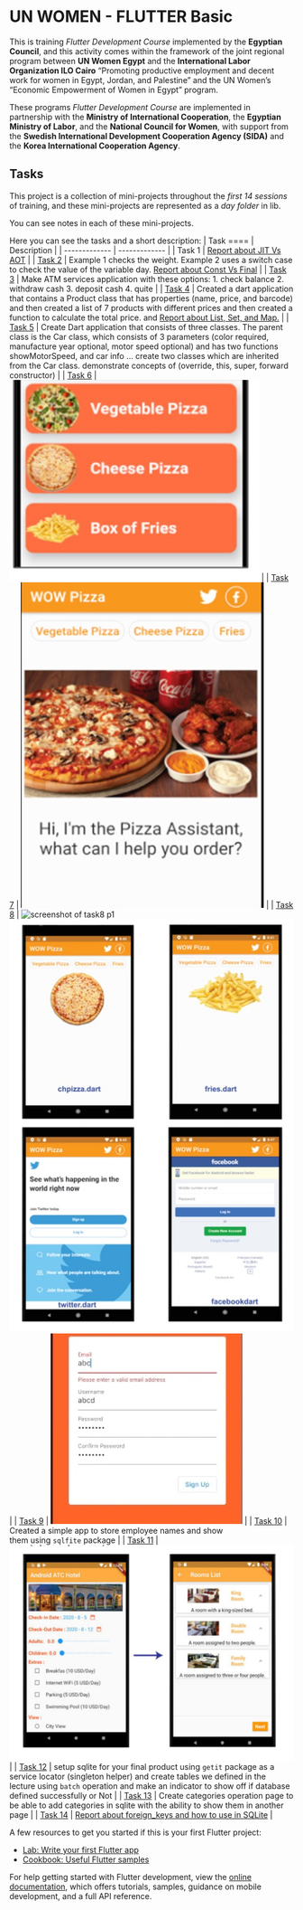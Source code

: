 # UN WOMEN - FLUTTER Basic

This is training *Flutter Development Course* implemented by the **Egyptian Council**, and this activity comes within the framework of the joint regional program between **UN Women Egypt** and the **International Labor Organization ILO Cairo** “Promoting productive employment and decent work for women in Egypt, Jordan, and Palestine” and the UN Women’s “Economic Empowerment of Women in Egypt” program.

These programs *Flutter Development Course* are implemented in partnership with the **Ministry of International Cooperation**, the **Egyptian Ministry of Labor**, and the **National Council for Women**, with support from the **Swedish International Development Cooperation Agency (SIDA)** and the **Korea International Cooperation Agency**.

## Tasks

This project is a collection of mini-projects throughout the *first 14 sessions* of training, and these mini-projects are represented as a *day folder* in lib.

You can see notes in each of these mini-projects.

Here you can see the tasks and a short description:
| Task ==== | Description |
| ------------- | ------------- |
| Task 1 | [Report about JIT Vs AOT](https://drive.google.com/file/d/1OoLIAwxQkiHyTRPPE8QTzO0D9gLUtBXZ/view?usp=drive_link) |
| [Task 2](lib/day002)  | Example 1 checks the weight. Example 2 uses a switch case to check the value of the variable day. [Report about Const Vs Final](https://drive.google.com/drive/folders/1OtpXo1zeaIVSPcfso-JdgUcmVnO0DF1A?usp=drive_link)  |
| [Task 3](lib/day003)  | Make ATM services application with these options: 1. check balance 2. withdraw cash 3. deposit cash 4. quite |
| [Task 4](lib/day004)  | Created a dart application that contains a Product class that has properties (name, price, and barcode) and then created a list of 7 products with different prices and then created a function to calculate the total price. and [Report about List, Set, and Map.](https://drive.google.com/file/d/1PJKFTp_WVc6yA8zc_Rdw_7mTVs4Lbrq-/view?usp=drive_link) |
| [Task 5](lib/day005)  | Create Dart application that consists of three classes. The parent class is the Car class, which consists of 3 parameters (color  required, manufacture year optional, motor speed optional)  and has two functions showMotorSpeed, and car info ... create two classes which are inherited from the Car class. demonstrate concepts of (override, this, super, forward constructor)  |
| [Task 6](lib/day006)  | ![screenshot of task6](assets/images/task6.jpg) |
| [Task 7](lib/day007/task)  | ![screenshot of task7](assets/images/task7.jpg) |
| [Task 8](lib/day008)  | ![screenshot of task8 p1](assets/images/task8_p1.jpg=340X340) ![screenshot of task8 p2](assets/images/task8_p2.jpg) |
| [Task 9](lib/day009/task)  | ![screenshot of task9](assets/images/task9.jpg) |
| [Task 10](lib/day010/task)  | Created a simple app to store employee names and show them using `sqlfite` package |
| [Task 11](lib/day011/task)  | ![screenshot of task11](assets/images/task11.jpg) |
| [Task 12](lib/nilu_app)  | setup sqlite for your final product using `getit` package as a service locator (singleton helper) and create tables we defined in the lecture using `batch` operation and make an indicator to show off if database defined successfully or Not  |
| [Task 13](lib/nilu_app/pages/client)  | Create categories operation page to be able to add categories in sqlite with the ability to show them in another page |
| [Task 14](lib/nilu_app/pages/product)  | [Report about foreign_keys and how to use in SQLite](https://drive.google.com/file/d/15ihFpR0X1mSrftnfSKOMEN4aLcv_Ed7x/view?usp=sharing)  |


A few resources to get you started if this is your first Flutter project:

- [Lab: Write your first Flutter app](https://docs.flutter.dev/get-started/codelab)
- [Cookbook: Useful Flutter samples](https://docs.flutter.dev/cookbook)

For help getting started with Flutter development, view the
[online documentation](https://docs.flutter.dev/), which offers tutorials,
samples, guidance on mobile development, and a full API reference.
